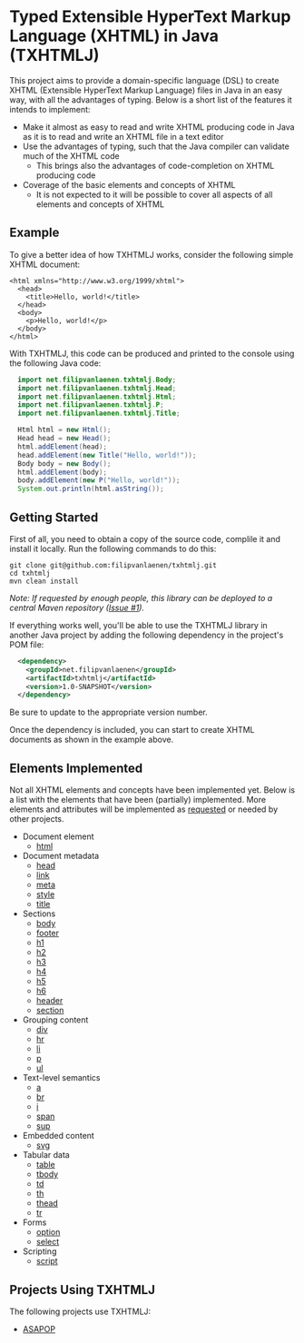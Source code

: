 # Typed Extensible HyperText Markup Language (XHTML) in Java (TXHTMLJ)

This project aims to provide a domain-specific language (DSL) to create XHTML
(Extensible HyperText Markup Language) files in Java in an easy way, with all
the advantages of typing. Below is a short list of the features it intends to
implement:

* Make it almost as easy to read and write XHTML producing code in Java as it is
  to read and write an XHTML file in a text editor
* Use the advantages of typing, such that the Java compiler can validate much
  of the XHTML code
  * This brings also the advantages of code-completion on XHTML producing code
* Coverage of the basic elements and concepts of XHTML
  * It is not expected to it will be possible to cover all aspects of all
    elements and concepts of XHTML

## Example

To give a better idea of how TXHTMLJ works, consider the following simple XHTML
document:

```xhtml
<html xmlns="http://www.w3.org/1999/xhtml">
  <head>
    <title>Hello, world!</title>
  </head>
  <body>
    <p>Hello, world!</p>
  </body>
</html>
```

With TXHTMLJ, this code can be produced and printed to the console using the
following Java code:

```java
  import net.filipvanlaenen.txhtmlj.Body;
  import net.filipvanlaenen.txhtmlj.Head;
  import net.filipvanlaenen.txhtmlj.Html;
  import net.filipvanlaenen.txhtmlj.P;
  import net.filipvanlaenen.txhtmlj.Title;

  Html html = new Html();
  Head head = new Head();
  html.addElement(head);
  head.addElement(new Title("Hello, world!"));
  Body body = new Body();
  html.addElement(body);
  body.addElement(new P("Hello, world!"));
  System.out.println(html.asString());
```

## Getting Started

First of all, you need to obtain a copy of the source code, complile it and
install it locally. Run the following commands to do this:

```
git clone git@github.com:filipvanlaenen/txhtmlj.git
cd txhtmlj
mvn clean install
```

*Note: If requested by enough people, this library can be deployed to a central
Maven repository ([Issue #1](https://github.com/filipvanlaenen/txhtmlj/issues/1)).*

If everything works well, you'll be able to use the TXHTMLJ library in another
Java project by adding the following dependency in the project's POM file:

```xml
  <dependency>
    <groupId>net.filipvanlaenen</groupId>
    <artifactId>txhtmlj</artifactId>
    <version>1.0-SNAPSHOT</version>
  </dependency>
```

Be sure to update to the appropriate version number.

Once the dependency is included, you can start to create XHTML documents as
shown in the example above.

## Elements Implemented

Not all XHTML elements and concepts have been implemented yet. Below is a list
with the elements that have been (partially) implemented. More elements and
attributes will be implemented as
[requested](https://github.com/filipvanlaenen/txhtmlj/issues) or needed by other
projects.

* Document element
  * [html](https://html.spec.whatwg.org/multipage/semantics.html#the-html-element)
* Document metadata
  * [head](https://html.spec.whatwg.org/multipage/semantics.html#the-head-element)
  * [link](https://html.spec.whatwg.org/multipage/semantics.html#the-link-element)
  * [meta](https://html.spec.whatwg.org/multipage/semantics.html#the-meta-element)
  * [style](https://html.spec.whatwg.org/multipage/semantics.html#the-style-element)
  * [title](https://html.spec.whatwg.org/multipage/semantics.html#the-title-element)
* Sections
  * [body](https://html.spec.whatwg.org/multipage/sections.html#the-body-element)
  * [footer](https://html.spec.whatwg.org/multipage/sections.html#the-footer-element)
  * [h1](https://html.spec.whatwg.org/multipage/sections.html#the-h1,-h2,-h3,-h4,-h5,-and-h6-elements)
  * [h2](https://html.spec.whatwg.org/multipage/sections.html#the-h1,-h2,-h3,-h4,-h5,-and-h6-elements)
  * [h3](https://html.spec.whatwg.org/multipage/sections.html#the-h1,-h2,-h3,-h4,-h5,-and-h6-elements)
  * [h4](https://html.spec.whatwg.org/multipage/sections.html#the-h1,-h2,-h3,-h4,-h5,-and-h6-elements)
  * [h5](https://html.spec.whatwg.org/multipage/sections.html#the-h1,-h2,-h3,-h4,-h5,-and-h6-elements)
  * [h6](https://html.spec.whatwg.org/multipage/sections.html#the-h1,-h2,-h3,-h4,-h5,-and-h6-elements)
  * [header](https://html.spec.whatwg.org/multipage/sections.html#the-header-element)
  * [section](https://html.spec.whatwg.org/multipage/sections.html#the-section-element)
* Grouping content
  * [div](https://html.spec.whatwg.org/multipage/grouping-content.html#the-div-element)
  * [hr](https://html.spec.whatwg.org/multipage/grouping-content.html#the-hr-element)
  * [li](https://html.spec.whatwg.org/multipage/grouping-content.html#the-li-element)
  * [p](https://html.spec.whatwg.org/multipage/grouping-content.html#the-p-element)
  * [ul](https://html.spec.whatwg.org/multipage/grouping-content.html#the-ul-element)
* Text-level semantics
  * [a](https://html.spec.whatwg.org/multipage/text-level-semantics.html#the-a-element)
  * [br](https://html.spec.whatwg.org/multipage/text-level-semantics.html#the-br-element)
  * [i](https://html.spec.whatwg.org/multipage/text-level-semantics.html#the-i-element)
  * [span](https://html.spec.whatwg.org/multipage/text-level-semantics.html#the-span-element)
  * [sup](https://html.spec.whatwg.org/multipage/text-level-semantics.html#the-sub-and-sup-elements)
* Embedded content
  * [svg](https://html.spec.whatwg.org/multipage/embedded-content-other.html#svg-0)
* Tabular data
  * [table](https://html.spec.whatwg.org/multipage/tables.html#the-table-element)
  * [tbody](https://html.spec.whatwg.org/multipage/tables.html#the-tbody-element)
  * [td](https://html.spec.whatwg.org/multipage/tables.html#the-td-element)
  * [th](https://html.spec.whatwg.org/multipage/tables.html#the-th-element)
  * [thead](https://html.spec.whatwg.org/multipage/tables.html#the-thead-element)
  * [tr](https://html.spec.whatwg.org/multipage/tables.html#the-tr-element)
* Forms
  * [option](https://html.spec.whatwg.org/multipage/form-elements.html#the-option-element)
  * [select](https://html.spec.whatwg.org/multipage/form-elements.html#the-select-element)
* Scripting
  * [script](https://html.spec.whatwg.org/multipage/scripting.html#the-script-element)

## Projects Using TXHTMLJ

The following projects use TXHTMLJ:
* [ASAPOP](https://github.com/filipvanlaenen/asapop)
